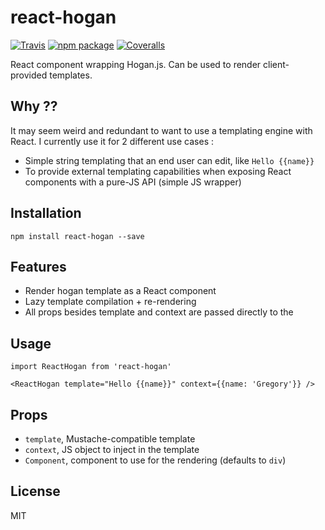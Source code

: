 # react-hogan

[![Travis][build-badge]][build]
[![npm package][npm-badge]][npm]
[![Coveralls][coveralls-badge]][coveralls]

React component wrapping Hogan.js. Can be used to render client-provided templates.

[build-badge]: https://img.shields.io/travis/GregoryPotdevin/react-hogan/master.svg?style=flat-square
[build]: https://travis-ci.org/GregoryPotdevin/react-hogan

[npm-badge]: https://img.shields.io/npm/v/react-hogan.svg?style=flat-square
[npm]: https://www.npmjs.org/package/react-hogan

[coveralls-badge]: https://img.shields.io/coveralls/GregoryPotdevin/react-hogan/master.svg?style=flat-square
[coveralls]: https://coveralls.io/github/GregoryPotdevin/react-hogan

## Why ??

It may seem weird and redundant to want to use a templating engine with React. I currently use it for 2 different use cases :
- Simple string templating that an end user can edit, like `Hello {{name}}`
- To provide external templating capabilities when exposing React components with a pure-JS API (simple JS wrapper) 

## Installation

`npm install react-hogan --save`

## Features

- Render hogan template as a React component
- Lazy template compilation + re-rendering
- All props besides template and context are passed directly to the 

## Usage 

```
import ReactHogan from 'react-hogan'
```

```
<ReactHogan template="Hello {{name}}" context={{name: 'Gregory'}} />
```

## Props

- `template`, Mustache-compatible template
- `context`, JS object to inject in the template
- `Component`, component to use for the rendering (defaults to `div`)

## License

MIT
